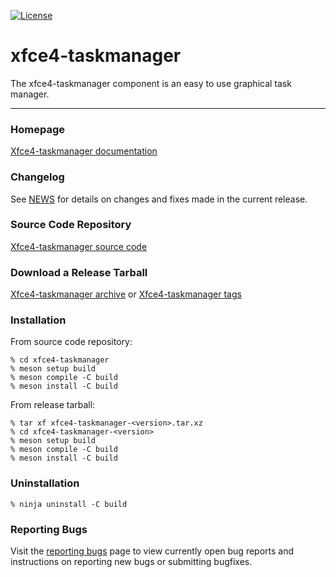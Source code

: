 [![License](https://img.shields.io/badge/License-GPL%20v2-blue.svg)](https://gitlab.xfce.org/apps/xfce4-taskmanager/-/blob/master/COPYING)

# xfce4-taskmanager

The xfce4-taskmanager component is an easy to use graphical task manager.

----

### Homepage

[Xfce4-taskmanager documentation](https://docs.xfce.org/apps/xfce4-taskmanager/start)

### Changelog

See [NEWS](https://gitlab.xfce.org/apps/xfce4-taskmanager/-/blob/master/NEWS) for details on changes and fixes made in the current release.

### Source Code Repository

[Xfce4-taskmanager source code](https://gitlab.xfce.org/apps/xfce4-taskmanager)

### Download a Release Tarball

[Xfce4-taskmanager archive](https://archive.xfce.org/src/apps/xfce4-taskmanager)
    or
[Xfce4-taskmanager tags](https://gitlab.xfce.org/apps/xfce4-taskmanager/-/tags)

### Installation

From source code repository: 

    % cd xfce4-taskmanager
    % meson setup build
    % meson compile -C build
    % meson install -C build

From release tarball:

    % tar xf xfce4-taskmanager-<version>.tar.xz
    % cd xfce4-taskmanager-<version>
    % meson setup build
    % meson compile -C build
    % meson install -C build

### Uninstallation

    % ninja uninstall -C build

### Reporting Bugs

Visit the [reporting bugs](https://docs.xfce.org/apps/xfce4-taskmanager/bugs) page to view currently open bug reports and instructions on reporting new bugs or submitting bugfixes.

